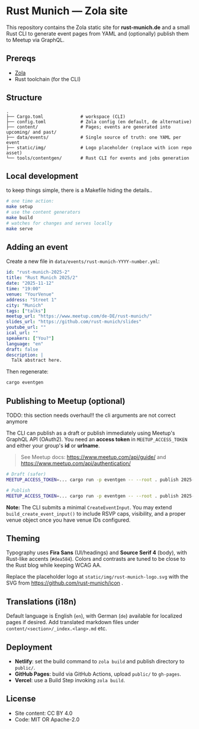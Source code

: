 # Rust Munich — Zola site

This repository contains the Zola static site for **rust-munich.de** and a small Rust CLI to generate event pages from YAML and (optionally) publish them to Meetup via GraphQL.

## Prereqs

- [Zola](https://www.getzola.org/documentation/getting-started/installation/)
- Rust toolchain (for the CLI)

## Structure

```
.
├── Cargo.toml              # workspace (CLI)
├── config.toml             # Zola config (en default, de alternative)
├── content/                # Pages; events are generated into upcoming/ and past/
├── data/events/            # Single source of truth: one YAML per event
├── static/img/             # Logo placeholder (replace with icon repo asset)
└── tools/contentgen/       # Rust CLI for events and jobs generation
```

## Local development

to keep things simple, there is a Makefile hiding the details..

```bash
# one time action:
make setup
# use the content generators
make build
# watches for changes and serves locally
make serve
```

## Adding an event

Create a new file in `data/events/rust-munich-YYYY-number.yml`:

```yaml
id: "rust-munich-2025-2"
title: "Rust Munich 2025/2"
date: "2025-11-12"
time: "19:00"
venue: "YourVenue"
address: "Street 1"
city: "Munich"
tags: ["talks"]
meetup_url: "https://www.meetup.com/de-DE/rust-munich/"
slides_url: "https://github.com/rust-munich/slides"
youtube_url: ""
ical_url: ""
speakers: ["You?"]
language: "en"
draft: false
description: |
  Talk abstract here.
```

Then regenerate:

```bash
cargo eventgen
```

## Publishing to Meetup (optional)

TODO: this section needs overhaul!! the cli arguments are not correct anymore

The CLI can publish as a draft or publish immediately using Meetup's GraphQL API (OAuth2). You need an **access token** in `MEETUP_ACCESS_TOKEN` and either your group's **id** or **urlname**.

> See Meetup docs: https://www.meetup.com/api/guide/ and https://www.meetup.com/api/authentication/

```bash
# Draft (safer)
MEETUP_ACCESS_TOKEN=... cargo run -p eventgen -- --root . publish 2025-11-12-rust-munich-2 --group-urlname rust-munich

# Publish
MEETUP_ACCESS_TOKEN=... cargo run -p eventgen -- --root . publish 2025-11-12-rust-munich-2 --group-urlname rust-munich --publish
```

**Note:** The CLI submits a minimal `CreateEventInput`. You may extend `build_create_event_input()` to include RSVP caps, visibility, and a proper venue object once you have venue IDs configured.

## Theming

Typography uses **Fira Sans** (UI/headings) and **Source Serif 4** (body), with Rust-like accents (`#dea584`). Colors and contrasts are tuned to be close to the Rust blog while keeping WCAG AA.

Replace the placeholder logo at `static/img/rust-munich-logo.svg` with the SVG from https://github.com/rust-munich/icon .

## Translations (i18n)

Default language is English (`en`), with German (`de`) available for localized pages if desired. Add translated markdown files under `content/<section>/_index.<lang>.md` etc.

## Deployment

- **Netlify**: set the build command to `zola build` and publish directory to `public/`.
- **GitHub Pages**: build via GitHub Actions, upload `public/` to `gh-pages`.
- **Vercel**: use a Build Step invoking `zola build`.

## License

- Site content: CC BY 4.0
- Code: MIT OR Apache-2.0
